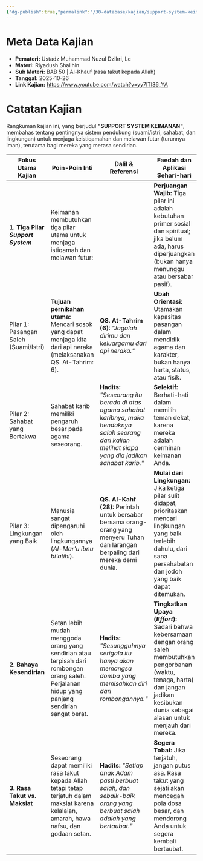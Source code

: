 ```yaml
---
{"dg-publish":true,"permalink":"/30-database/kajian/support-system-keimanan/","tags":["kajian"]}
---
```





# Meta Data Kajian 
<div><ul class="dataview list-view-ul"><li><span><strong>Pemateri:</strong> Ustadz Muhammad Nuzul Dzikri, Lc</span></li><li><span><strong>Materi:</strong> Riyadush Shalihin</span></li><li><span><strong>Sub Materi:</strong> BAB 50 | Al-Khauf (rasa takut kepada Allah)</span></li><li><span><strong>Tanggal:</strong> 2025-10-26</span></li><li><span><strong>Link Kajian:</strong> <a rel="noopener nofollow" class="external-link" href="https://www.youtube.com/watch?v=yy7lTI36_YA" target="_blank">https://www.youtube.com/watch?v=yy7lTI36_YA</a></span></li></ul></div>

# Catatan Kajian
Rangkuman kajian ini, yang berjudul **"SUPPORT SYSTEM KEIMANAN"**, membahas tentang pentingnya sistem pendukung (suami/istri, sahabat, dan lingkungan) untuk menjaga keistiqamahan dan melawan futur (turunnya iman), terutama bagi mereka yang merasa sendirian.

| **Fokus Utama Kajian**                | **Poin-Poin Inti**                                                                                                                              | **Dalil & Referensi**                                                                                                                                       | **Faedah dan Aplikasi Sehari-hari**                                                                                                                                                                      |
| ------------------------------------- | ----------------------------------------------------------------------------------------------------------------------------------------------- | ----------------------------------------------------------------------------------------------------------------------------------------------------------- | -------------------------------------------------------------------------------------------------------------------------------------------------------------------------------------------------------- |
| **1. Tiga Pilar _Support System_**    | Keimanan membutuhkan tiga pilar utama untuk menjaga istiqamah dan melawan futur:                                                                |                                                                                                                                                             | **Perjuangan Wajib:** Tiga pilar ini adalah kebutuhan primer sosial dan spiritual; jika belum ada, harus diperjuangkan (bukan hanya menunggu atau bersabar pasif).                                       |
| Pilar 1: Pasangan Saleh (Suami/Istri) | **Tujuan pernikahan utama:** Mencari sosok yang dapat menjaga kita dari api neraka (melaksanakan QS. At-Tahrim: 6).                             | **QS. At-Tahrim (6):** _"Jagalah dirimu dan keluargamu dari api neraka."_                                                                                   | **Ubah Orientasi:** Utamakan kapasitas pasangan dalam mendidik agama dan karakter, bukan hanya harta, status, atau fisik.                                                                                |
| Pilar 2: Sahabat yang Bertakwa        | Sahabat karib memiliki pengaruh besar pada agama seseorang.                                                                                     | **Hadits:** _"Seseorang itu berada di atas agama sahabat karibnya, maka hendaknya salah seorang dari kalian melihat siapa yang dia jadikan sahabat karib."_ | **Selektif:** Berhati-hati dalam memilih teman dekat, karena mereka adalah cerminan keimanan Anda.                                                                                                       |
| Pilar 3: Lingkungan yang Baik         | Manusia sangat dipengaruhi oleh lingkungannya (_Al-Mar'u ibnu bi'atihi_).                                                                       | **QS. Al-Kahf (28):** Perintah untuk bersabar bersama orang-orang yang menyeru Tuhan dan larangan berpaling dari mereka demi dunia.                         | **Mulai dari Lingkungan:** Jika ketiga pilar sulit didapat, prioritaskan mencari lingkungan yang baik terlebih dahulu, dari sana persahabatan dan jodoh yang baik dapat ditemukan.                       |
| **2. Bahaya Kesendirian**             | Setan lebih mudah menggoda orang yang sendirian atau terpisah dari rombongan orang saleh. Perjalanan hidup yang panjang sendirian sangat berat. | **Hadits:** _"Sesungguhnya serigala itu hanya akan memangsa domba yang memisahkan diri dari rombongannya."_                                                 | **Tingkatkan Upaya (_Effort_):** Sadari bahwa kebersamaan dengan orang saleh membutuhkan pengorbanan (waktu, tenaga, harta) dan jangan jadikan kesibukan dunia sebagai alasan untuk menjauh dari mereka. |
| **3. Rasa Takut vs. Maksiat**         | Seseorang dapat memiliki rasa takut kepada Allah tetapi tetap terjatuh dalam maksiat karena kelalaian, amarah, hawa nafsu, dan godaan setan.    | **Hadits:** _"Setiap anak Adam pasti berbuat salah, dan sebaik-baik orang yang berbuat salah adalah yang bertaubat."_                                       | **Segera Tobat:** Jika terjatuh, jangan putus asa. Rasa takut yang sejati akan mencegah pola dosa besar, dan mendorong Anda untuk segera kembali bertaubat.                                              |
 